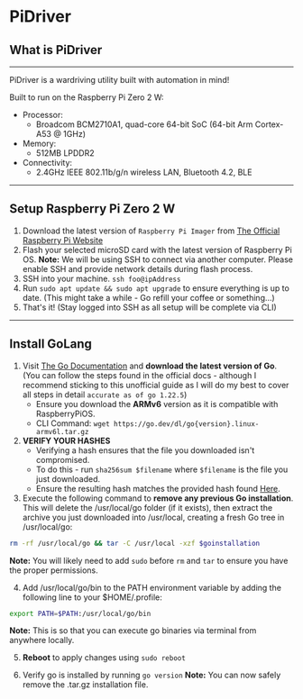 # PiDriver

## What is PiDriver
---
PiDriver is a wardriving utility built with automation in mind!

Built to run on the Raspberry Pi Zero 2 W:

- Processor:
    - Broadcom BCM2710A1, quad-core 64-bit SoC (64-bit Arm Cortex-A53 @ 1GHz)
- Memory:
    - 512MB LPDDR2
- Connectivity:
    - 2.4GHz IEEE 802.11b/g/n wireless LAN, Bluetooth 4.2, BLE

---

## Setup Raspberry Pi Zero 2 W
1. Download the latest version of `Raspberry Pi Imager` from [The Official Raspberry Pi Website](https://www.raspberrypi.com/software/)
2. Flash your selected microSD card with the latest version of Raspberry Pi OS.
**Note:** We will be using SSH to connect via another computer. Please enable SSH and provide network details during flash process.
3. SSH into your machine. `ssh foo@ipAddress`
4. Run `sudo apt update && sudo apt upgrade` to ensure everything is up to date. (This might take a while - Go refill your coffee or something...)
5. That's it! (Stay logged into SSH as all setup will be complete via CLI)

---

## Install GoLang
1. Visit [The Go Documentation](https://go.dev/doc/install) and **download the latest version of Go**. (You can follow the steps found in the official docs - although I recommend sticking to this unofficial guide as I will do my best to cover all steps in detail `accurate as of go 1.22.5`)
    - Ensure you download the **ARMv6** version as it is compatible with RaspberryPiOS.
    - CLI Command: `wget https://go.dev/dl/go{version}.linux-armv6l.tar.gz`
2. **VERIFY YOUR HASHES**
    - Verifying a hash ensures that the file you downloaded isn't compromised.
    - To do this - run `sha256sum $filename` where `$filename` is the file you just downloaded.
    - Ensure the resulting hash matches the provided hash found [Here](https://go.dev/dl/).
3. Execute the following command to **remove any previous Go installation**. This will delete the /usr/local/go folder (if it exists), then extract the archive you just downloaded into /usr/local, creating a fresh Go tree in /usr/local/go:

```bash
rm -rf /usr/local/go && tar -C /usr/local -xzf $goinstallation
```
**Note:** You will likely need to add `sudo` before `rm` and `tar` to ensure you have the proper permissions.

4. Add /usr/local/go/bin to the PATH environment variable by adding the following line to your $HOME/.profile:

```bash
export PATH=$PATH:/usr/local/go/bin
```
**Note:** This is so that you can execute go binaries via terminal from anywhere locally.

5. **Reboot** to apply changes using `sudo reboot`

6. Verify go is installed by running `go version`
**Note:** You can now safely remove the .tar.gz installation file.
